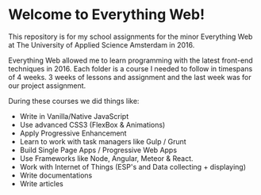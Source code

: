 # Welcome to Everything Web!
This repository is for my school assignments for the minor Everything Web at The University of Applied Science Amsterdam in 2016.

Everything Web allowed me to learn programming with the latest front-end techniques in 2016. Each folder is a course I needed to follow in timespans of 4 weeks. 3 weeks of lessons and assignment and the last week was for our project assignment.

During these courses we did things like:
- Write in Vanilla/Native JavaScript
- Use advanced CSS3 (FlexBox & Animations)
- Apply Progressive Enhancement
- Learn to work with task managers like Gulp / Grunt
- Build Single Page Apps / Progressive Web Apps
- Use Frameworks like Node, Angular, Meteor & React.
- Work with Internet of Things (ESP's and Data collecting + displaying)
- Write documentations
- Write articles
